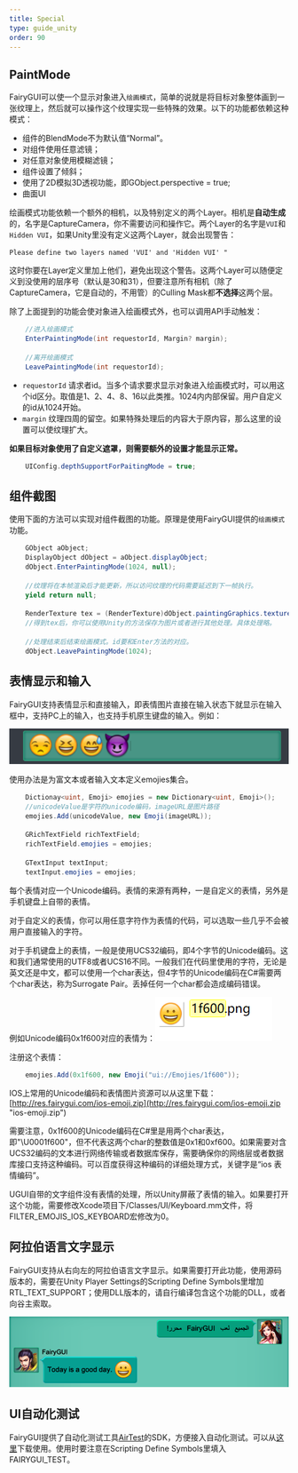 ```yaml
---
title: Special
type: guide_unity
order: 90
---
```


## PaintMode

FairyGUI可以使一个显示对象进入`绘画模式`，简单的说就是将目标对象整体画到一张纹理上，然后就可以操作这个纹理实现一些特殊的效果。以下的功能都依赖这种模式：

- 组件的BlendMode不为默认值“Normal”。
- 对组件使用任意滤镜；
- 对任意对象使用模糊滤镜；
- 组件设置了倾斜；
- 使用了2D模拟3D透视功能，即GObject.perspective = true;
- 曲面UI

绘画模式功能依赖一个额外的相机，以及特别定义的两个Layer。相机是**自动生成**的，名字是CaptureCamera，你不需要访问和操作它。两个Layer的名字是`VUI`和`Hidden VUI`，如果Unity里没有定义这两个Layer，就会出现警告：

```
Please define two layers named 'VUI' and 'Hidden VUI' "
```

这时你要在Layer定义里加上他们，避免出现这个警告。这两个Layer可以随便定义到没使用的层序号（默认是30和31），但要注意所有相机（除了CaptureCamera，它是自动的，不用管）的Culling Mask都**不选择**这两个层。

除了上面提到的功能会使对象进入绘画模式外，也可以调用API手动触发：

```csharp
    //进入绘画模式
    EnterPaintingMode(int requestorId, Margin? margin);

    //离开绘画模式
    LeavePaintingMode(int requestorId);
```

- `requestorId` 请求者id。当多个请求要求显示对象进入绘画模式时，可以用这个id区分。取值是1、2、4、8、16以此类推。1024内内部保留。用户自定义的id从1024开始。
- `margin` 纹理四周的留空。如果特殊处理后的内容大于原内容，那么这里的设置可以使纹理扩大。

**如果目标对象使用了自定义遮罩，则需要额外的设置才能显示正常。**

```csharp
    UIConfig.depthSupportForPaitingMode = true;
```

## 组件截图

使用下面的方法可以实现对组件截图的功能。原理是使用FairyGUI提供的`绘画模式`功能。

```csharp
    GObject aObject;
    DisplayObject dObject = aObject.displayObject;
    dObject.EnterPaintingMode(1024, null);

    //纹理将在本帧渲染后才能更新，所以访问纹理的代码需要延迟到下一帧执行。
    yield return null;

    RenderTexture tex = (RenderTexture)dObject.paintingGraphics.texture.nativeTexture;
    //得到tex后，你可以使用Unity的方法保存为图片或者进行其他处理。具体处理略。

    //处理结束后结束绘画模式。id要和Enter方法的对应。
    dObject.LeavePaintingMode(1024);
```

## 表情显示和输入

FairyGUI支持表情显示和直接输入，即表情图片直接在输入状态下就显示在输入框中，支持PC上的输入，也支持手机原生键盘的输入。例如：

![](../../images/20170924151030.png)

使用办法是为富文本或者输入文本定义emojies集合。

```csharp
    Dictionay<uint, Emoji> emojies = new Dictionary<uint, Emoji>();
    //unicodeValue是字符的unicode编码，imageURL是图片路径
    emojies.Add(unicodeValue, new Emoji(imageURL));

    GRichTextField richTextField;
    richTextField.emojies = emojies;

    GTextInput textInput;
    textInput.emojies = emojies;
```

每个表情对应一个Unicode编码。表情的来源有两种，一是自定义的表情，另外是手机键盘上自带的表情。

对于自定义的表情，你可以用任意字符作为表情的代码，可以选取一些几乎不会被用户直接输入的字符。

对于手机键盘上的表情，一般是使用UCS32编码，即4个字节的Unicode编码。这和我们通常使用的UTF8或者UCS16不同。一般我们在代码里使用的字符，无论是英文还是中文，都可以使用一个char表达，但4字节的Unicode编码在C#需要两个char表达，称为Surrogate Pair。丢掉任何一个char都会造成编码错误。

例如Unicode编码0x1f600对应的表情为：![](../../images/20170924153658.png)

注册这个表情：

```csharp
    emojies.Add(0x1f600, new Emoji("ui://Emojies/1f600"));
```

IOS上常用的Unicode编码和表情图片资源可以从这里下载：[http://res.fairygui.com/ios-emoji.zip](http://res.fairygui.com/ios-emoji.zip "ios-emoji.zip")

需要注意，0x1f600的Unicode编码在C#里是用两个char表达，即"\U0001f600"，但不代表这两个char的整数值是0x1和0xf600。如果需要对含UCS32编码的文本进行网络传输或者数据库保存，需要确保你的网络层或者数据库接口支持这种编码。可以百度获得这种编码的详细处理方式，关键字是“ios 表情编码”。

UGUI自带的文字组件没有表情的处理，所以Unity屏蔽了表情的输入。如果要打开这个功能，需要修改Xcode项目下/Classes/UI/Keyboard.mm文件，将FILTER_EMOJIS_IOS_KEYBOARD宏修改为0。

## 阿拉伯语言文字显示

FairyGUI支持从右向左的阿拉伯语言文字显示。如果需要打开此功能，使用源码版本的，需要在Unity Player Settings的Scripting Define Symbols里增加RTL_TEXT_SUPPORT；使用DLL版本的，请自行编译包含这个功能的DLL，或者向谷主索取。

![](../../images/20180319022527.png)

## UI自动化测试

FairyGUI提供了自动化测试工具[AirTest](http://airtest.netease.com/)的SDK，方便接入自动化测试。可以从[这里](https://github.com/AirtestProject/Poco-SDK/tree/master/Unity3D)下载使用。使用时要注意在Scripting Define Symbols里填入FAIRYGUI_TEST。
